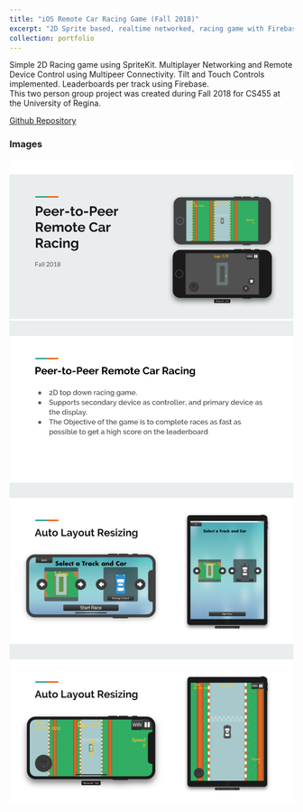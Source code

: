 ```yaml
---
title: "iOS Remote Car Racing Game (Fall 2018)"
excerpt: "2D Sprite based, realtime networked, racing game with Firebase leaderboard system.<br/><img src='/images/ios/p2p-rcr1.png'  style='max-height:400px;'>"
collection: portfolio
---
```


Simple 2D Racing game using SpriteKit. Multiplayer Networking and Remote Device Control using Multipeer Connectivity. Tilt and Touch Controls implemented. Leaderboards per track using Firebase.  
This two person group project was created during Fall 2018 for CS455 at the University of Regina.  
  
[Github Repository](https://github.com/iwanttoeatyo/ios-remote-racing)  
  
### Images
![](/images/ios/p2p-rcr1.png)
![](/images/ios/p2p-rcr2.png)
![](/images/ios/p2p-rcr3.png)
![](/images/ios/p2p-rcr4.png)
